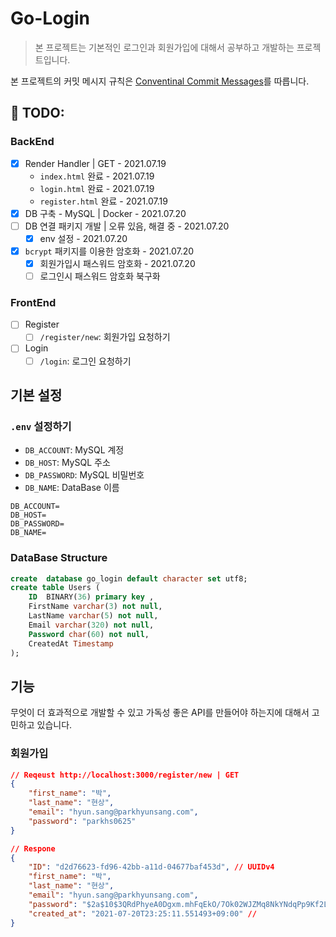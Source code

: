 # Go-Login
> 본 프로젝트는 기본적인 로그인과 회원가입에 대해서 공부하고 개발하는 프로젝트입니다.

본 프로젝트의 커밋 메시지 규칙은 [Conventinal Commit Messages](https://gist.github.com/qoomon/5dfcdf8eec66a051ecd85625518cfd13)를 따릅니다.

## 🚀 TODO:
### BackEnd
- [X] Render Handler | GET - 2021.07.19
    - `index.html` 완료 - 2021.07.19
    - `login.html` 완료 - 2021.07.19
    - `register.html` 완료 - 2021.07.19
- [X] DB 구축 - MySQL | Docker - 2021.07.20
- [ ] DB 연결 패키지 개발 | 오류 있음, 해결 중 - 2021.07.20
    - [X] env 설정 - 2021.07.20
- [X] `bcrypt` 패키지를 이용한 암호화 - 2021.07.20
    - [X] 회원가입시 패스워드 암호화 - 2021.07.20
    - [ ] 로그인시 패스워드 암호화 북구화
### FrontEnd
- [ ] Register
    - [ ] `/register/new`: 회원가입 요청하기
- [ ] Login
    - [ ] `/login`: 로그인 요청하기

## 기본 설정
### `.env` 설정하기
- `DB_ACCOUNT`: MySQL 계정
- `DB_HOST`: MySQL 주소
- `DB_PASSWORD`: MySQL 비밀번호
- `DB_NAME`: DataBase 이름

```env
DB_ACCOUNT=
DB_HOST=
DB_PASSWORD=
DB_NAME=
```

### DataBase Structure
```sql
create  database go_login default character set utf8;
create table Users (
    ID  BINARY(36) primary key ,
    FirstName varchar(3) not null,
    LastName varchar(5) not null,
    Email varchar(320) not null,
    Password char(60) not null,
    CreatedAt Timestamp
);
```

## 기능
무엇이 더 효과적으로 개발할 수 있고 가독성 좋은 API를 만들어야 하는지에 대해서 고민하고 있습니다.

### 회원가입
```json
// Reqeust http://localhost:3000/register/new | GET
{
    "first_name": "박",
    "last_name": "현상",
    "email": "hyun.sang@parkhyunsang.com",
    "password": "parkhs0625"
}

// Respone
{
    "ID": "d2d76623-fd96-42bb-a11d-04677baf453d", // UUIDv4
    "first_name": "박",
    "last_name": "현상",
    "email": "hyun.sang@parkhyunsang.com",
    "password": "$2a$10$3QRdPhyeA0Dgxm.mhFqEkO/7Ok02WJZMq8NkYNdqPp9Kf2LBrnURC", // Encryption
    "created_at": "2021-07-20T23:25:11.551493+09:00" //
}
```